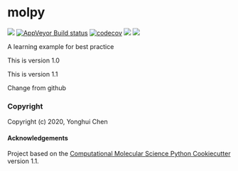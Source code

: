 molpy
==============================
[//]: # (Badges)

[![](https://travis-ci.com/yonghui-cc/molpy.svg?branch=master)](https://travis-ci.com/yonghui-cc/molpy)
[![AppVeyor Build status](https://ci.appveyor.com/api/projects/status/github/yonghui-cc/molpy/branch/master?svg=true)](https://ci.appveyor.com/project/yonghui-cc/molpy/branch/master)
[![codecov](https://codecov.io/gh/yonghui-cc/molpy/branch/master/graph/badge.svg)](https://codecov.io/gh/yonghui-cc/molpy/branch/master)
![](https://img.shields.io/badge/language-python-orange.svg)
![](https://img.shields.io/badge/platform-ios-lightgrey.svg)


A learning example for best practice

This is version 1.0

This is version 1.1

Change from github

### Copyright

Copyright (c) 2020, Yonghui Chen


#### Acknowledgements
 
Project based on the 
[Computational Molecular Science Python Cookiecutter](https://github.com/molssi/cookiecutter-cms) version 1.1.
